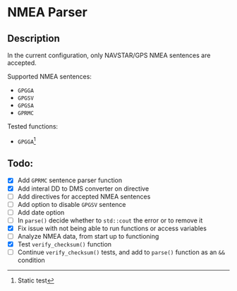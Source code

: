 # NMEA Parser
## Description
In the current configuration, only NAVSTAR/GPS NMEA sentences are accepted.

Supported NMEA sentences:
  - `GPGGA`
  - `GPGSV`
  - `GPGSA`
  - `GPRMC`

Tested functions:
  - `GPGGA`[^1]
## Todo:
- [x]  Add `GPRMC` sentence parser function
- [x]  Add interal DD to DMS converter on directive
- [ ]  Add directives for accepted NMEA sentences
- [ ]  Add option to disable `GPGSV` sentence
- [ ]  Add date option
- [ ]  In `parse()` decide whether to `std::cout` the error or to remove it
- [x]  Fix issue with not being able to run functions or access variables
- [ ]  Analyze NMEA data, from start up to functioning
- [x]  Test `verify_checksum()` function
- [ ]  Continue `verify_checksum()` tests, and add to `parse()` function as an `&&` condition

[^1]: Static test
